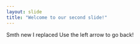 ```yaml
---
layout: slide
title: "Welcome to our second slide!"
---
```

Smth new I replaced
Use the left arrow to go back!